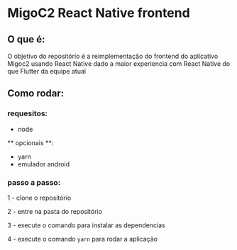 # MigoC2 React Native frontend

## O que é:
O objetivo do repositório é a reimplementação do frontend do aplicativo Migoc2 usando React Native dado a maior experiencia com React Native do que Flutter da equipe atual


## Como rodar: 

### requesitos:
- node

** opcionais **:
- yarn 
- emulador android

### passo a passo:

1 - clone o repositório

2 - entre na pasta do repositório

3 - execute o comando para instalar as dependencias

4 - execute o comando ```yarn``` para rodar a aplicação
